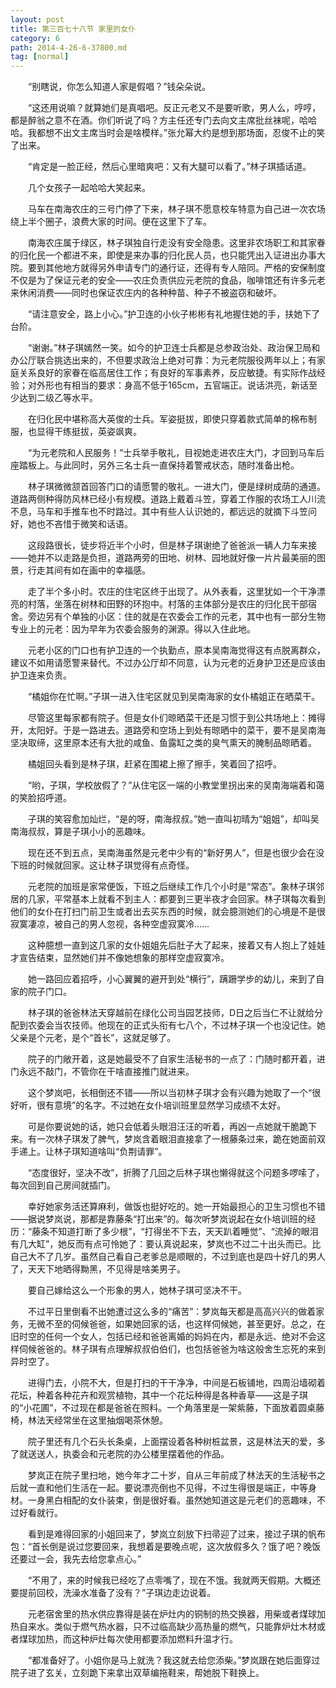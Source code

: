 ```yaml
---
layout: post
title: 第三百七十八节 家里的女仆
category: 6
path: 2014-4-26-6-37800.md
tag: [normal]
---
```


　　“别瞎说，你怎么知道人家是假唱？”钱朵朵说。

　　“这还用说嘛？就算她们是真唱吧。反正元老又不是要听歌，男人么，哼哼，都是醉翁之意不在酒。你们听说了吗？方主任还专门去向文主席批丝袜呢，哈哈哈。我都想不出文主席当时会是啥模样。”张允幂大约是想到那场面，忍俊不止的笑了出来。

　　“肯定是一脸正经，然后心里暗爽吧：又有大腿可以看了。”林子琪插话道。

　　几个女孩子一起哈哈大笑起来。

　　马车在南海农庄的三号门停了下来，林子琪不愿意校车特意为自己进一次农场绕上半个圈子，浪费大家的时间。便在这里下了车。

　　南海农庄属于绿区，林子琪独自行走没有安全隐患。这里非农场职工和其家眷的归化民一个都进不来，即使是来办事的归化民人员，也只能凭出入证进出办事大院。要到其他地方就得另外申请专门的通行证，还得有专人陪同。严格的安保制度不仅是为了保证元老的安全——农庄负责供应元老院的食品，咖啡馆还有许多元老来休闲消费——同时也保证农庄内的各种种苗、种子不被盗窃和破坏。

　　“请注意安全，路上小心。”护卫连的小伙子彬彬有礼地握住她的手，扶她下了台阶。

　　“谢谢。”林子琪嫣然一笑。如今的护卫连士兵都是总参政治处、政治保卫局和办公厅联合挑选出来的，不但要求政治上绝对可靠：为元老院服役两年以上；有家庭关系良好的家眷在临高居住工作；有良好的军事素养，反应敏捷。有实际作战经验；对外形也有相当的要求：身高不低于165cm，五官端正。说话洪亮，新话至少达到二级乙等水平。

　　在归化民中堪称高大英俊的士兵。军姿挺拔，即使只穿着款式简单的棉布制服，也显得干练挺拔，英姿飒爽。

　　“为元老院和人民服务！”士兵举手敬礼，目视她走进农庄大门，才回到马车后座踏板上。与此同时，另外三名士兵一直保持着警戒状态，随时准备出枪。

　　林子琪微微颔首回答门口的请愿警的敬礼。一进大门，便是绿树成荫的通道。道路两侧种得防风林已经小有规模。道路上戴着斗笠，穿着工作服的农场工人川流不息，马车和手推车也不时路过。其中有些人认识她的，都远远的就摘下斗笠问好，她也不吝惜于微笑和话语。

　　这段路很长，徒步将近半个小时，但是林子琪谢绝了爸爸派一辆人力车来接——她并不以走路是负担，道路两旁的田地、树林、园地就好像一片片最美丽的图景，行走其间有如在画中的幸福感。

　　走了半个多小时。农庄的住宅区终于出现了。从外表看，这里犹如一个干净漂亮的村落，坐落在树林和田野的环抱中。村落的主体部分是农庄的归化民干部宿舍。旁边另有个单独的小区：住的就是在农委会工作的元老，其中也有一部分生物专业上的元老：因为早年为农委会服务的渊源。得以入住此地。

　　元老小区的门口也有护卫连的一个执勤点，原本吴南海觉得这有点脱离群众，建议不如用请愿警来替代。不过办公厅却不同意，认为元老的近身护卫还是应该由护卫连来负责。

　　“橘姐你在忙啊。”子琪一进入住宅区就见到吴南海家的女仆橘姐正在晒菜干。

　　尽管这里每家都有院子。但是女仆们晾晒菜干还是习惯于到公共场地上：摊得开，太阳好。于是一路进去。道路旁和空场上到处有晾晒中的菜干，要不是吴南海坚决取缔，这里原本还有大批的咸鱼、鱼露缸之类的臭气熏天的腌制品晾晒着。

　　橘姐回头看到是林子琪，赶紧在围裙上擦了擦手，笑着回了招呼。

　　“哟，子琪，学校放假了？”从住宅区一端的小教堂里拐出来的吴南海端着和蔼的笑脸招呼道。

　　子琪的笑容愈加灿烂，“是的呀，南海叔叔。”她一直叫初晴为“姐姐”，却叫吴南海叔叔，算是子琪小小的恶趣味。

　　现在还不到五点，吴南海虽然是元老中少有的“新好男人”，但是也很少会在没下班的时候就回家。这让林子琪觉得有点奇怪。

　　元老院的加班是家常便饭，下班之后继续工作几个小时是“常态”。象林子琪邻居的几家，平常基本上就看不到主人：都要到三更半夜才会回家。林子琪每次看到他们的女仆在打扫门前卫生或者出去买东西的时候，就会臆测她们的心境是不是很寂寞凄凉，被自己的男人忽视，各种空虚寂寞冷……

　　这种臆想一直到这几家的女仆姐姐先后肚子大了起来，接着又有人抱上了娃娃才宣告结束，显然她们并不像她想象的那样空虚寂寞冷。

　　她一路回应着招呼，小心翼翼的避开到处“横行”，蹒跚学步的幼儿，来到了自家的院子门口。

　　林子琪的爸爸林法天穿越前在绿化公司当园艺技师，D日之后当仁不让就给分配到农委会当农技师。他现在的正式头衔有七八个，不过林子琪一个也没记住。她父亲是个元老，是个“首长”，这就足够了。

　　院子的门敞开着，这是她最受不了自家生活秘书的一点了：门随时都开着，进门永远不敲门，不管你在干啥直接推门就进来。

　　这个梦岚吧，长相倒还不错——所以当初林子琪才会有兴趣为她取了一个“很好听，很有意境”的名字。不过她在女仆培训班里显然学习成绩不太好。

　　可是你要说她的话，她只会低着头眼泪汪汪的听着，再凶一点她就干脆跪下来。有一次林子琪发了脾气，梦岚含着眼泪直接拿了一根藤条过来，跪在她面前双手递上。让林子琪知道啥叫“负荆请罪”。

　　“态度很好，坚决不改”，折腾了几回之后林子琪也懒得就这个问题多啰嗦了，每次回到自己房间就插门。

　　幸好她家务活还算麻利，做饭也挺好吃的。她一开始最担心的卫生习惯也不错——据说梦岚说，那都是靠藤条“打出来”的。每次听梦岚说起在女仆培训班的经历：“藤条不知道打断了多少根”，“打得坐不下去，天天趴着睡觉”、“流掉的眼泪有几大缸”，她反而有点可怜她了：要认真说起来，梦岚也不过二十出头而已。比自己大不了几岁。虽然自己看自己老爹总是顺眼的，不过到底也是四十好几的男人了，天天下地晒得黝黑，不见得是啥美男子。

　　要自己嫁给这么一个形象的男人，她林子琪可坚决不干。

　　不过平日里倒看不出她遭过这么多的“痛苦”：梦岚每天都是高高兴兴的做着家务，无微不至的伺候爸爸，如果她回家的话，也这样伺候她，甚至更好。总之，在旧时空的任何一个女人，包括已经和爸爸离婚的妈妈在内，都是永远、绝对不会这样伺候爸爸的。林子琪有点理解叔叔伯伯们，也包括爸爸为啥这般舍生忘死的来到异时空了。

　　进得门去，小院不大，但是打扫的干干净净，中间是石板铺地，四周沿墙砌着花坛，种着各种花卉和观赏植物，其中一个花坛种得是各种香草——这是子琪的“小花圃”，不过现在都是爸爸在照料。一个角落里是一架紫藤，下面放着圆桌藤椅，林法天经常坐在这里抽烟喝茶休憩。

　　院子里还有几个石头长条桌，上面摆设着各种树桩盆景，这是林法天的爱，多了就送送人，执委会和元老院的办公楼里摆着他的作品。

　　梦岚正在院子里扫地，她今年才二十岁，自从三年前成了林法天的生活秘书之后就一直和他们生活在一起。要说漂亮倒也不见得，不过生得很是端正，中等身材。一身黑白相配的女仆装束，倒是很好看。虽然她知道这是元老们的恶趣味，不过好看就行。

　　看到是难得回家的小姐回来了，梦岚立刻放下扫帚迎了过来，接过子琪的帆布包：“首长倒是说过您要回来，我想着是要晚点呢，这次放假多久？饿了吧？晚饭还要过一会，我先去给您拿点心。”

　　“不用了，来的时候我已经吃了点零嘴了，现在不饿。我就两天假期。大概还要提前回校，洗澡水准备了没有？”子琪边走边说着。

　　元老宿舍里的热水供应靠得是装在炉灶内的铜制的热交换器，用柴或者煤球加热自来水。类似于燃气热水器，只不过临高缺少高热量的燃气，只能靠炉灶木材或者煤球加热，而这种炉灶每次使用都要添加燃料升温才行。

　　“都准备好了。小姐你是马上就洗？我这就去给您添柴。”梦岚跟在她后面穿过院子进了玄关，立刻跪下来拿出双草编拖鞋来，帮她脱下鞋换上。

